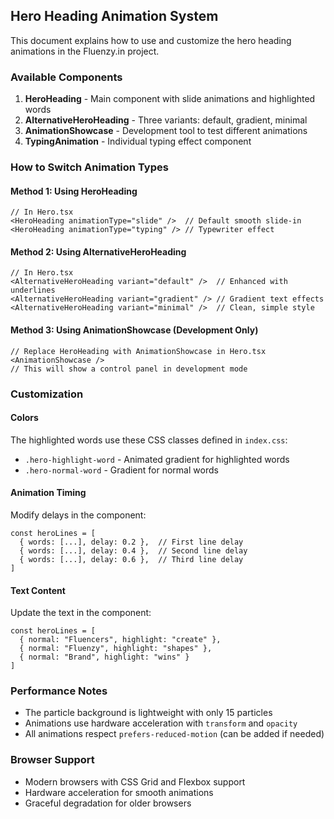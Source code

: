 ## Hero Heading Animation System

This document explains how to use and customize the hero heading animations in the Fluenzy.in project.

### Available Components

1. **HeroHeading** - Main component with slide animations and highlighted words
2. **AlternativeHeroHeading** - Three variants: default, gradient, minimal
3. **AnimationShowcase** - Development tool to test different animations
4. **TypingAnimation** - Individual typing effect component

### How to Switch Animation Types

#### Method 1: Using HeroHeading
```tsx
// In Hero.tsx
<HeroHeading animationType="slide" />  // Default smooth slide-in
<HeroHeading animationType="typing" /> // Typewriter effect
```

#### Method 2: Using AlternativeHeroHeading
```tsx
// In Hero.tsx
<AlternativeHeroHeading variant="default" />  // Enhanced with underlines
<AlternativeHeroHeading variant="gradient" /> // Gradient text effects
<AlternativeHeroHeading variant="minimal" />  // Clean, simple style
```

#### Method 3: Using AnimationShowcase (Development Only)
```tsx
// Replace HeroHeading with AnimationShowcase in Hero.tsx
<AnimationShowcase />
// This will show a control panel in development mode
```

### Customization

#### Colors
The highlighted words use these CSS classes defined in `index.css`:
- `.hero-highlight-word` - Animated gradient for highlighted words
- `.hero-normal-word` - Gradient for normal words

#### Animation Timing
Modify delays in the component:
```tsx
const heroLines = [
  { words: [...], delay: 0.2 },  // First line delay
  { words: [...], delay: 0.4 },  // Second line delay
  { words: [...], delay: 0.6 },  // Third line delay
]
```

#### Text Content
Update the text in the component:
```tsx
const heroLines = [
  { normal: "Fluencers", highlight: "create" },
  { normal: "Fluenzy", highlight: "shapes" },
  { normal: "Brand", highlight: "wins" }
]
```

### Performance Notes
- The particle background is lightweight with only 15 particles
- Animations use hardware acceleration with `transform` and `opacity`
- All animations respect `prefers-reduced-motion` (can be added if needed)

### Browser Support
- Modern browsers with CSS Grid and Flexbox support
- Hardware acceleration for smooth animations
- Graceful degradation for older browsers
